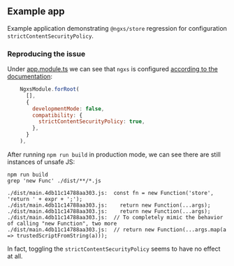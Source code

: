 ## Example app

Example application demonstrating `@ngxs/store` regression for configuration `strictContentSecurityPolicy`.

### Reproducing the issue

Under [app.module.ts]() we can see that `ngxs` is configured [according to the documentation](https://www.ngxs.io/advanced/options):

```js
    NgxsModule.forRoot(
      [],
      {
        developmentMode: false,
        compatibility: {
          strictContentSecurityPolicy: true,
        },
      }
    ),
```

After running `npm run build` in production mode, we can see there are still instances of unsafe JS:

```
npm run build
grep 'new Func' ./dist/**/*.js

./dist/main.4db11c14788aa303.js:  const fn = new Function('store', 'return ' + expr + ';');
./dist/main.4db11c14788aa303.js:    return new Function(...args);
./dist/main.4db11c14788aa303.js:    return new Function(...args);
./dist/main.4db11c14788aa303.js:  // To completely mimic the behavior of calling "new Function", two more
./dist/main.4db11c14788aa303.js:  // return new Function(...args.map(a => trustedScriptFromString(a)));
```

In fact, toggling the `strictContentSecurityPolicy` seems to have no effect at all.